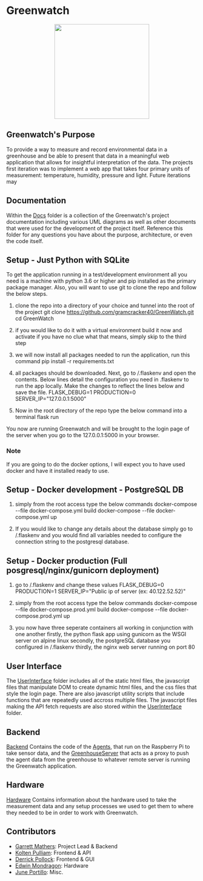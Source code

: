 # Greenwatch
<p align="center">
  <img src="https://i.imgur.com/Y7tztzJ.jpg" width="250" height="250">
</p>

## Greenwatch's Purpose

To provide a way to measure and record environmental data in a greenhouse and
be able to present that data in a meaningful web application that allows for 
insightful interpretation of the data. The projects first iteration was to implement
a web app that takes four primary units of measurement: temperature, humidity, pressure
and light. Future iterations may 
  
## Documentation

Within the [Docs](https://github.com/gramcracker40/GreenWatch/tree/main/docs) folder is a collection of the
Greenwatch's project documentation including various UML diagrams as well as other documents that were used for the development of the project itself.
Reference this folder for any questions you have about the purpose, architecture, or 
even the code itself. 


## Setup - Just Python with SQLite

To get the application running in a test/development environment all
you need is a machine with python 3.6 or higher and pip installed as the primary 
package manager. Also, you will want to use git to clone the repo and follow the below steps.

1. clone the repo into a directory of your choice and tunnel into the root of the project
git clone https://github.com/gramcracker40/GreenWatch.git
cd GreenWatch

2. if you would like to do it with a virtual environment build it now and activate
if you have no clue what that means, simply skip to the third step

3. we will now install all packages needed to run the application, run this command
pip install -r requirements.txt

4. all packages should be downloaded. Next, go to /.flaskenv and open the contents.
Below lines detail the configuration you need in .flaskenv to run the app locally. 
Make the changes to reflect the lines below and save the file. 
FLASK_DEBUG=1
PRODUCTION=0
SERVER_IP="127.0.0.1:5000"

5. Now in the root directory of the repo type the below command into a terminal
flask run

You now are running Greenwatch and will be brought to the login page of the
server when you go to the 127.0.0.1:5000 in your browser. 

### Note
If you are going to do the docker options, I will expect you to have used
docker and have it installed ready to use. 

## Setup - Docker development - PostgreSQL DB

1. simply from the root access type the below commands
docker-compose --file docker-compose.yml build
docker-compose --file docker-compose.yml up

2. If you would like to change any details about the database simply go to
/.flaskenv and you would find all variables needed to configure the connection
string to the postgresql database. 

## Setup - Docker production (Full posgresql/nginx/gunicorn deployment)

1. go to /.flaskenv and change these values
FLASK_DEBUG=0
PRODUCTION=1
SERVER_IP="Public ip of server (ex: 40.122.52.52)"

2. simply from the root access type the below commands
docker-compose --file docker-compose.prod.yml build
docker-compose --file docker-compose.prod.yml up

3. you now have three seperate containers all working in conjunction with one another
firstly, the python flask app using gunicorn as the WSGI server on alpine linux
secondly, the postgreSQL database you configured in /.flaskenv
thirdly, the nginx web server running on port 80

## User Interface

The [UserInterface](https://github.com/gramcracker40/GreenWatch/tree/main/UserInterface) folder includes all of the static html files, the javascript files that manipulate DOM to create dynamic html files, and the css files that style the login page. There are also javascript utility scripts that include functions that are repeatedly used accross multiple files. The javascript files making the API fetch requests are also stored within the [UserInterface](https://github.com/gramcracker40/GreenWatch/tree/main/UserInterface) folder.

## Backend

[Backend](https://github.com/gramcracker40/GreenWatch/tree/main/Backend) Contains the code of the [Agents](https://github.com/gramcracker40/GreenWatch/tree/main/Backend/Agents), that run on the Raspberry Pi to take sensor data, and the [GreenhouseServer](https://github.com/gramcracker40/GreenWatch/tree/main/Backend/GreenhouseServer) that acts as a proxy to push the agent data from the greenhouse to
whatever remote server is running the Greenwatch application.

## Hardware
[Hardware](https://github.com/gramcracker40/GreenWatch/tree/main/Hardware) Contains information about the hardware used to take
the measurement data and any setup processes we used to get them to where they needed to be in order to work with Greenwatch. 


## Contributors

- [Garrett Mathers](https://github.com/gramcracker40): Project Lead & Backend
- [Kolten Pulliam](https://github.com/klpulliam-37): Frontend & API
- [Derrick Pollock](https://github.com/derrk): Frontend & GUI
- [Edwin Mondragon](https://github.com/Takaximos): Hardware
- [June Portillo](https://github.com/BastionWolf): Misc.
